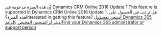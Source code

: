 <span data-ttu-id="6e394-101">إن هذه الميزة مدعومة في Dynamics CRM Online 2016 Update 1.</span><span class="sxs-lookup"><span data-stu-id="6e394-101">This feature is supported in Dynamics CRM Online 2016 Update 1.</span></span> <span data-ttu-id="6e394-102">هل ترغب في الحصول على هذه الميزة؟</span><span class="sxs-lookup"><span data-stu-id="6e394-102">Interested in getting this feature?</span></span> [<span data-ttu-id="6e394-103">استعن بمسؤول Dynamics 365 لديك أو الشخص المختص بالدعم</span><span class="sxs-lookup"><span data-stu-id="6e394-103">Find your Dynamics 365 administrator or support person</span></span>](../basics/find-administrator-support.md)
